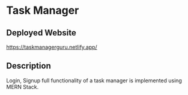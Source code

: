 # Task Manager
## Deployed Website 
https://taskmanagerguru.netlify.app/
## Description
Login, Signup full functionality of a task manager is implemented using MERN Stack.